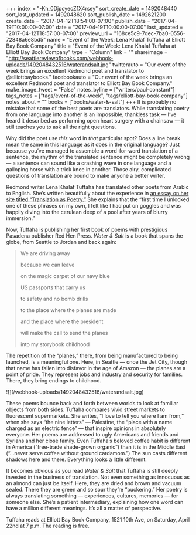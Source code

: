 +++
index = "-Kh_0DjpcyecZ1X4rsey"
sort_create_date = 1492048440
sort_last_updated = 1492048620
sort_publish_date = 1492621200
create_date = "2017-04-12T18:54:00-07:00"
publish_date = "2017-04-19T10:00:00-07:00"
date = "2017-04-19T10:00:00-07:00"
last_updated = "2017-04-12T18:57:00-07:00"
preview_url = "168ce5c9-7dec-7ba0-0556-72848a6e8bd5"
name = "Event of the Week: Lena Khalaf Tuffaha at Elliott Bay Book Company"
title = "Event of the Week: Lena Khalaf Tuffaha at Elliott Bay Book Company"
type = "Column"
link = ""
shareimage = "http://seattlereviewofbooks.com/webhook-uploads/1492048432516/waterandsalt.jpg"
twitterauto = "Our event of the week brings an excellent Redmond poet and translator to @elliottbaybooks."
facebookauto = "Our event of the week brings an excellent Redmond poet and translator to Elliott Bay Book Company."
make_image_tweet = "False"
notes_byline = ["writers/paul-constant"]
tags_notes = ["tags/event-of-the-week", "tags/elliott-bay-book-company"]
notes_about = ""
books = ["books/water-&amp;-salt"]
+++
It is probably no mistake that some of the best poets are translators. While translating poetry from one language into another is an impossible, thankless task — I’ve heard it described as performing open heart surgery with a chainsaw — it still teaches you to ask all the right questions. 

Why did the poet use *this* word in *that* particular spot? Does a line break mean the same in this language as it does in the original language? Just because you’ve managed to assemble a word-for-word translation of a sentence, the rhythm of the translated sentence might be completely wrong — a sentence can sound like a crashing wave in one language and a galloping horse with a trick knee in another. Those airy, complicated questions of translation are bound to make anyone a better writer.

Redmond writer Lena Khalaf Tuffaha has translated other poets from Arabic to English. She’s written beautifully about the experience in [an essay on her site titled “Translation as Poetry.”]( http://www.lenakhalaftuffaha.com/blog/translation-as-poetry) She explains that the “first time I unlocked one of these phrases on my own, I felt like I had put on goggles and was happily diving into the cerulean deep of a pool after years of blurry immersion.”

Now, Tuffaha is publishing her first book of poems with prestigious Pasadena publisher Red Hen Press. *Water & Salt* is a book that spans the globe, from Seattle to Jordan and back again: 

<blockquote><p class= "noindent">We are driving away</p>
<p class="noindent">because we can leave</p>
<p class="noindent">on the magic carpet of our navy blue</p>
<p class="noindent">US passports that carry us</p>
<p class="noindent">to safety and no bomb drills</p>
<p class="noindent">to the place where the planes are made</p>
<p class="noindent">and the place where the president</p>
<p class="noindent">will make the call to send the planes</p>
<p class="noindent">into my storybook childhood</p></blockquote>

The repetition of the “planes,” there, from being manufactured to being launched, is a meaningful one. Here, in Seattle — once the Jet City, though that name has fallen into disfavor in the age of Amazon — the planes are a point of pride. They represent jobs and industry and security for families. There, they bring endings to childhood.

<p class="image-left">![](/webhook-uploads/1492048432516/waterandsalt.jpg)</p>

These poems bounce back and forth between worlds to look at familiar objects from both sides. Tuffaha compares vivid street markets to fluorescent supermarkets. She writes, “I love to tell you where I am from,” when she says “the nine letters” — Palestine, the “place with a name charged as an electric fence” — that inspire opinions in absolutely everyone. Her poems are addressed to ugly Americans and friends and Syrians and her close family. Even Tuffaha’s beloved coffee habit is different in America (“free-trade shade-grown organic”) than it is in the Middle East (“…never serve coffee without ground cardamom.”) The sun casts different shadows here and there. Everything looks a little different.

It becomes obvious as you read *Water & Salt* that Tuffaha is still deeply invested in the business of translation. Not even something as innocuous as an almond can just be itself. Here, they are dried and brown and vacuum sealed. There they are green and so sour they’re “puckering.” Her poetry is always translating something — experiences, cultures, memories — for someone else. She’s a patient intermediary, explaining how one word can have a million different meanings. It’s all a matter of perspective.

<p class="footer">Tuffaha reads at Elliott Bay Book Company, 1521 10th Ave, on Saturday, April 22nd at 7 p.m. The reading is free.</p>
